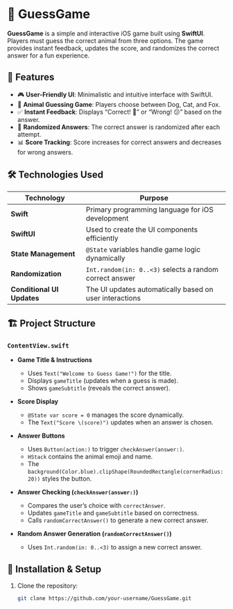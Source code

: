 # 🐾 GuessGame  

**GuessGame** is a simple and interactive iOS game built using **SwiftUI**. Players must guess the correct animal from three options. The game provides instant feedback, updates the score, and randomizes the correct answer for a fun experience.  

## 📌 Features  

- 🎮 **User-Friendly UI**: Minimalistic and intuitive interface with SwiftUI.  
- 🐶 **Animal Guessing Game**: Players choose between Dog, Cat, and Fox.  
- ✅ **Instant Feedback**: Displays “Correct! 🎉” or “Wrong! 😕” based on the answer.  
- 🔄 **Randomized Answers**: The correct answer is randomized after each attempt.  
- 📊 **Score Tracking**: Score increases for correct answers and decreases for wrong answers.  

## 🛠 Technologies Used  

| Technology | Purpose |
|------------|---------|
| **Swift** | Primary programming language for iOS development |
| **SwiftUI** | Used to create the UI components efficiently |
| **State Management** | `@State` variables handle game logic dynamically |
| **Randomization** | `Int.random(in: 0..<3)` selects a random correct answer |
| **Conditional UI Updates** | The UI updates automatically based on user interactions |

## 🏗 Project Structure  

### `ContentView.swift`  

- **Game Title & Instructions**  
  - Uses `Text("Welcome to Guess Game!")` for the title.  
  - Displays `gameTitle` (updates when a guess is made).  
  - Shows `gameSubtitle` (reveals the correct answer).  

- **Score Display**  
  - `@State var score = 0` manages the score dynamically.  
  - The `Text("Score \(score)")` updates when an answer is chosen.  

- **Answer Buttons**  
  - Uses `Button(action:)` to trigger `checkAnswer(answer:)`.  
  - `HStack` contains the animal emoji and name.  
  - The `background(Color.blue).clipShape(RoundedRectangle(cornerRadius: 20))` styles the button.  

- **Answer Checking (`checkAnswer(answer:)`)**  
  - Compares the user’s choice with `correctAnswer`.  
  - Updates `gameTitle` and `gameSubtitle` based on correctness.  
  - Calls `randomCorrectAnswer()` to generate a new correct answer.  

- **Random Answer Generation (`randomCorrectAnswer()`)**  
  - Uses `Int.random(in: 0..<3)` to assign a new correct answer.  

## 📲 Installation & Setup  

1. Clone the repository:  
   ```sh
   git clone https://github.com/your-username/GuessGame.git

